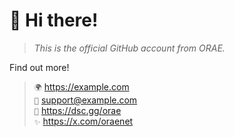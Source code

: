 # 👋 Hi there!
> *This is the official GitHub account from ORAE.*

Find out more!
> `🌍` https://example.com<br>
> `📨` [support@example.com](mailto:support@example.com)<br>
> `💬` https://dsc.gg/orae<br>
> `✨` https://x.com/oraenet<br>

